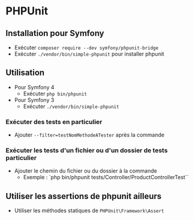 # PHPUnit

## Installation pour Symfony

* Exécuter `composer require --dev symfony/phpunit-bridge`
* Exécuter `./vendor/bin/simple-phpunit` pour installer phpunit

## Utilisation

* Pour Symfony 4
    * Exécuter `php bin/phpunit`
* Pour Symfony 3
    * Exécuter `./vendor/bin/simple-phpunit`

### Exécuter des tests en particulier

* Ajouter `--filter=testNomMethodeATester` après la commande

### Exécuter les tests d'un fichier ou d'un dossier de tests particulier

* Ajouter le chemin du fichier ou du dossier à la commande
    * Exemple : `php bin/phpunit tests/Controller/ProductControllerTest``

## Utiliser les assertions de phpunit ailleurs

* Utiliser les méthodes statiques de `PHPUnit\Framework\Assert`
